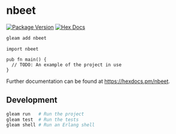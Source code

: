# nbeet

[![Package Version](https://img.shields.io/hexpm/v/nbeet)](https://hex.pm/packages/nbeet)
[![Hex Docs](https://img.shields.io/badge/hex-docs-ffaff3)](https://hexdocs.pm/nbeet/)

```sh
gleam add nbeet
```
```gleam
import nbeet

pub fn main() {
  // TODO: An example of the project in use
}
```

Further documentation can be found at <https://hexdocs.pm/nbeet>.

## Development

```sh
gleam run   # Run the project
gleam test  # Run the tests
gleam shell # Run an Erlang shell
```
